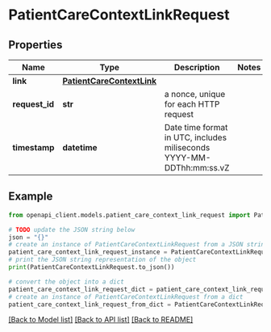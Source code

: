 # PatientCareContextLinkRequest


## Properties

Name | Type | Description | Notes
------------ | ------------- | ------------- | -------------
**link** | [**PatientCareContextLink**](PatientCareContextLink.md) |  | 
**request_id** | **str** | a nonce, unique for each HTTP request | 
**timestamp** | **datetime** | Date time format in UTC, includes miliseconds YYYY-MM-DDThh:mm:ss.vZ | 

## Example

```python
from openapi_client.models.patient_care_context_link_request import PatientCareContextLinkRequest

# TODO update the JSON string below
json = "{}"
# create an instance of PatientCareContextLinkRequest from a JSON string
patient_care_context_link_request_instance = PatientCareContextLinkRequest.from_json(json)
# print the JSON string representation of the object
print(PatientCareContextLinkRequest.to_json())

# convert the object into a dict
patient_care_context_link_request_dict = patient_care_context_link_request_instance.to_dict()
# create an instance of PatientCareContextLinkRequest from a dict
patient_care_context_link_request_from_dict = PatientCareContextLinkRequest.from_dict(patient_care_context_link_request_dict)
```
[[Back to Model list]](../README.md#documentation-for-models) [[Back to API list]](../README.md#documentation-for-api-endpoints) [[Back to README]](../README.md)


